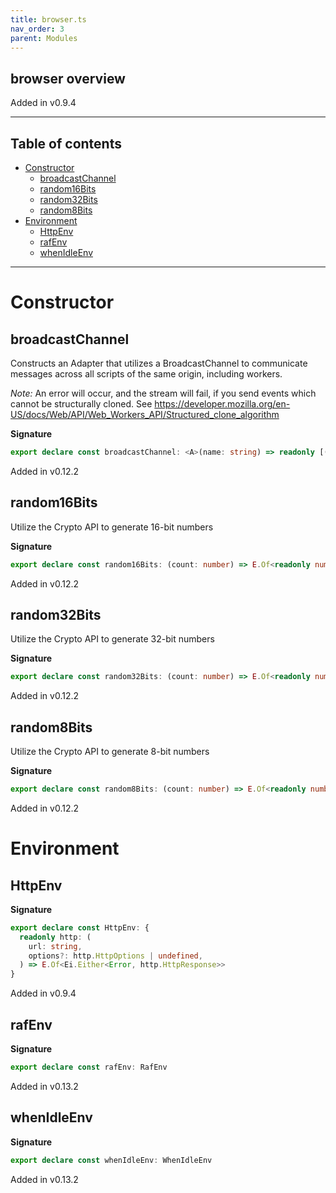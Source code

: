 ```yaml
---
title: browser.ts
nav_order: 3
parent: Modules
---
```


## browser overview

Added in v0.9.4

---

<h2 class="text-delta">Table of contents</h2>

- [Constructor](#constructor)
  - [broadcastChannel](#broadcastchannel)
  - [random16Bits](#random16bits)
  - [random32Bits](#random32bits)
  - [random8Bits](#random8bits)
- [Environment](#environment)
  - [HttpEnv](#httpenv)
  - [rafEnv](#rafenv)
  - [whenIdleEnv](#whenidleenv)

---

# Constructor

## broadcastChannel

Constructs an Adapter that utilizes a BroadcastChannel to communicate messages across all scripts of
the same origin, including workers.

_Note:_ An error will occur, and the stream will fail, if you send events which cannot be
structurally cloned. See
https://developer.mozilla.org/en-US/docs/Web/API/Web_Workers_API/Structured_clone_algorithm

**Signature**

```ts
export declare const broadcastChannel: <A>(name: string) => readonly [(event: A) => void, Stream<A>]
```

Added in v0.12.2

## random16Bits

Utilize the Crypto API to generate 16-bit numbers

**Signature**

```ts
export declare const random16Bits: (count: number) => E.Of<readonly number[]>
```

Added in v0.12.2

## random32Bits

Utilize the Crypto API to generate 32-bit numbers

**Signature**

```ts
export declare const random32Bits: (count: number) => E.Of<readonly number[]>
```

Added in v0.12.2

## random8Bits

Utilize the Crypto API to generate 8-bit numbers

**Signature**

```ts
export declare const random8Bits: (count: number) => E.Of<readonly number[]>
```

Added in v0.12.2

# Environment

## HttpEnv

**Signature**

```ts
export declare const HttpEnv: {
  readonly http: (
    url: string,
    options?: http.HttpOptions | undefined,
  ) => E.Of<Ei.Either<Error, http.HttpResponse>>
}
```

Added in v0.9.4

## rafEnv

**Signature**

```ts
export declare const rafEnv: RafEnv
```

Added in v0.13.2

## whenIdleEnv

**Signature**

```ts
export declare const whenIdleEnv: WhenIdleEnv
```

Added in v0.13.2

